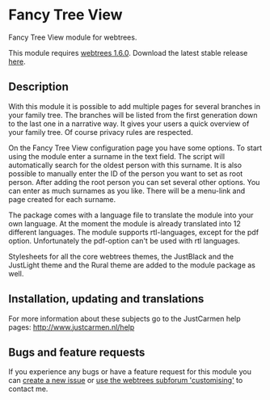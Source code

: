 Fancy Tree View
===============

Fancy Tree View module for webtrees.

This module requires [webtrees 1.6.0](https://github.com/fisharebest/webtrees). Download the latest stable release [here](https://github.com/JustCarmen/fancy_treeview/releases/tag/1.6.0).

Description
-----------
With this module it is possible to add multiple pages for several branches in your family tree. The branches will be listed from the first generation down to the last one in a narrative way. It gives your users a quick overview of your family tree. Of course privacy rules are respected.

On the Fancy Tree View configuration page you have some options. To start using the module enter a surname in the text field. The script will automatically search for the oldest person with this surname. It is also possible to manually enter the ID of the person you want to set as root person. After adding the root person you can set several other options. You can enter as much surnames as you like. There will be a menu-link and page created for each surname.

The package comes with a language file to translate the module into your own language. At the moment the module is already translated into 12 different languages. The module supports rtl-languages, except for the pdf option. Unfortunately the pdf-option can't be used with rtl languages.

Stylesheets for all the core webtrees themes, the JustBlack and the JustLight theme and the Rural theme are added to the module package as well.

Installation, updating and translations
---------------------------------------
For more information about these subjects go to the JustCarmen help pages: http://www.justcarmen.nl/help

Bugs and feature requests
-------------------------
If you experience any bugs or have a feature request for this module you can [create a new issue](https://github.com/JustCarmen/fancy_treeview/issues?state=open) or [use the webtrees subforum 'customising'](http://www.webtrees.net/index.php/en/forum/4-customising) to contact me.

